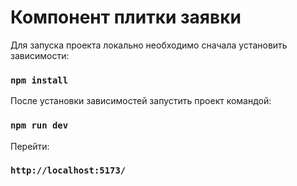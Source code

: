 # Компонент плитки заявки

Для запуска проекта локально необходимо сначала установить зависимости:

### `npm install`

После установки зависимостей запустить проект командой:

### `npm run dev`

Перейти:

### `http://localhost:5173/`
